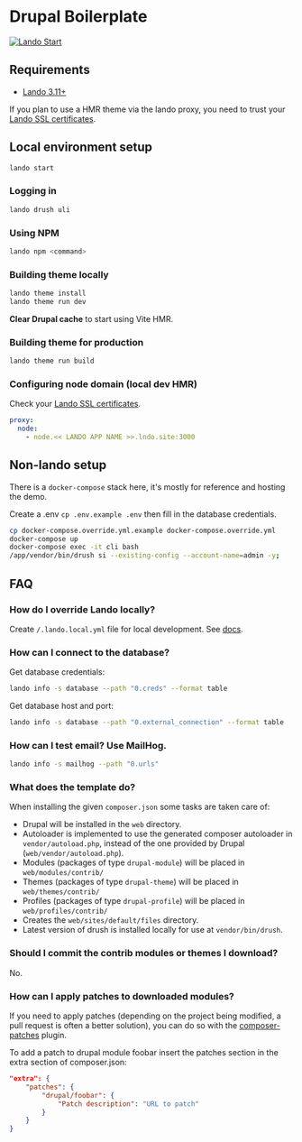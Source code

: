 # Drupal Boilerplate

[![Lando Start](https://github.com/almunnings/drupal-boilerplate/actions/workflows/lando-start.yml/badge.svg?branch=main)](https://github.com/almunnings/drupal-boilerplate/actions/workflows/lando-start.yml)

## Requirements

- [Lando 3.11+](https://docs.lando.dev/basics/installation.html#system-requirements)

If you plan to use a HMR theme via the lando proxy, you need to trust your [Lando SSL certificates](https://docs.lando.dev/core/v3/security.html#trusting-the-ca).

## Local environment setup

```bash
lando start
```

### Logging in

```bash
lando drush uli
```

### Using NPM

```bash
lando npm <command>
```

### Building theme locally

```bash
lando theme install
lando theme run dev
```

**Clear Drupal cache** to start using Vite HMR.

### Building theme for production

```bash
lando theme run build
```

### Configuring node domain (local dev HMR)

Check your [Lando SSL certificates](https://docs.lando.dev/core/v3/security.html#trusting-the-ca).

```yml
proxy:
  node:
    - node.<< LANDO APP NAME >>.lndo.site:3000
```

## Non-lando setup

There is a `docker-compose` stack here, it's mostly for reference and hosting the demo.

Create a .env `cp .env.example .env` then fill in the database credentials.

```bash
cp docker-compose.override.yml.example docker-compose.override.yml
docker-compose up
docker-compose exec -it cli bash
/app/vendor/bin/drush si --existing-config --account-name=admin -y;
```

## FAQ

### How do I override Lando locally?

Create `/.lando.local.yml` file for local development. See [docs](https://docs.lando.dev/core/v3/#override-file).

### How can I connect to the database?

Get database credentials:

```bash
lando info -s database --path "0.creds" --format table
```

Get database host and port:

```bash
lando info -s database --path "0.external_connection" --format table
```

### How can I test email? Use MailHog.

```bash
lando info -s mailhog --path "0.urls"
```

### What does the template do?

When installing the given `composer.json` some tasks are taken care of:

- Drupal will be installed in the `web` directory.
- Autoloader is implemented to use the generated composer autoloader in `vendor/autoload.php`, instead of the one provided by Drupal (`web/vendor/autoload.php`).
- Modules (packages of type `drupal-module`) will be placed in `web/modules/contrib/`
- Themes (packages of type `drupal-theme`) will be placed in `web/themes/contrib/`
- Profiles (packages of type `drupal-profile`) will be placed in `web/profiles/contrib/`
- Creates the `web/sites/default/files` directory.
- Latest version of drush is installed locally for use at `vendor/bin/drush`.

### Should I commit the contrib modules or themes I download?

No.

### How can I apply patches to downloaded modules?

If you need to apply patches (depending on the project being modified, a pull
request is often a better solution), you can do so with the
[composer-patches](https://github.com/cweagans/composer-patches) plugin.

To add a patch to drupal module foobar insert the patches section in the extra
section of composer.json:

```json
"extra": {
    "patches": {
        "drupal/foobar": {
            "Patch description": "URL to patch"
        }
    }
}
```

